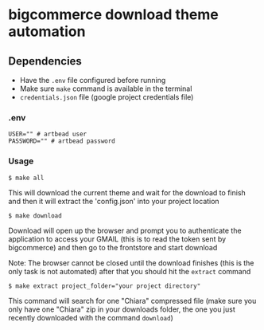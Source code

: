 # bigcommerce download theme automation

## Dependencies

- Have the `.env` file configured before running
- Make sure `make` command is available in the terminal
- `credentials.json` file (google project credentials file)

### .env

```
USER="" # artbead user
PASSWORD="" # artbead password
```

### Usage
```
$ make all
```

This will download the current theme and wait for the download to finish and
then it will extract the 'config.json' into your project location

```
$ make download
```

Download will open up the browser and prompt you to authenticate the application
to access your GMAIL (this is to read the token sent by bigcommerce) and then
go to the frontstore and start download

Note: The browser cannot be closed until the download finishes (this is the only
task is not automated) after that you should hit the `extract` command

```
$ make extract project_folder="your project directory"
```

This command will search for one "Chiara" compressed file (make sure you only
have one "Chiara" zip in your downloads folder, the one you just recently
downloaded with the command `download`)
